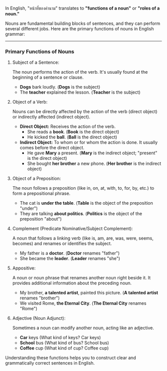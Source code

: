 In English, "หน้าที่ของคำนาม" translates to **"functions of a noun"** or **"roles of a noun."**

Nouns are fundamental building blocks of sentences, and they can perform several different jobs. Here are the primary functions of nouns in English grammar:

---

### Primary Functions of Nouns

1. Subject of a Sentence:
    
    The noun performs the action of the verb. It's usually found at the beginning of a sentence or clause.
    
    - **Dogs** bark loudly. (**Dogs** is the subject)
    - The **teacher** explained the lesson. (**Teacher** is the subject)
2. Object of a Verb:
    
    Nouns can be directly affected by the action of the verb (direct object) or indirectly affected (indirect object).
    
    - **Direct Object:** Receives the action of the verb.
        - She reads a **book**. (**Book** is the direct object)
        - He kicked the **ball**. (**Ball** is the direct object)
    - **Indirect Object:** To whom or for whom the action is done. It usually comes before the direct object.
        - He gave **Mary** a present. (**Mary** is the indirect object; "present" is the direct object)
        - She bought **her brother** a new phone. (**Her brother** is the indirect object)
3. Object of a Preposition:
    
    The noun follows a preposition (like in, on, at, with, to, for, by, etc.) to form a prepositional phrase.
    
    - The cat is **under the table**. (**Table** is the object of the preposition "under")
    - They are talking **about politics**. (**Politics** is the object of the preposition "about")
4. Complement (Predicate Nominative/Subject Complement):
    
    A noun that follows a linking verb (like is, am, are, was, were, seems, becomes) and renames or identifies the subject.
    
    - My father is a **doctor**. (**Doctor** renames "father")
    - She became the **leader**. (**Leader** renames "she")
5. Appositive:
    
    A noun or noun phrase that renames another noun right beside it. It provides additional information about the preceding noun.
    
    - My brother, **a talented artist**, painted this picture. (**A talented artist** renames "brother")
    - We visited Rome, **the Eternal City**. (**The Eternal City** renames "Rome")
6. Adjective (Noun Adjunct):
    
    Sometimes a noun can modify another noun, acting like an adjective.
    
    - **Car** keys (What kind of keys? Car keys)
    - **School** bus (What kind of bus? School bus)
    - **Coffee** cup (What kind of cup? Coffee cup)

Understanding these functions helps you to construct clear and grammatically correct sentences in English.